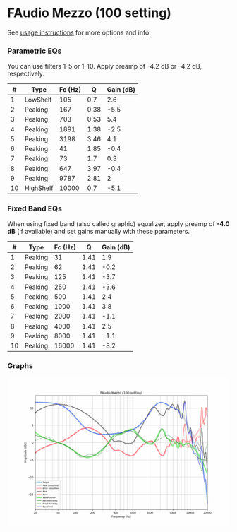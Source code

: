 # FAudio Mezzo (100 setting)
See [usage instructions](https://github.com/jaakkopasanen/AutoEq#usage) for more options and info.

### Parametric EQs
You can use filters 1-5 or 1-10. Apply preamp of -4.2 dB or -4.2 dB, respectively.

|   # | Type      |   Fc (Hz) |    Q |   Gain (dB) |
|-----|-----------|-----------|------|-------------|
|   1 | LowShelf  |       105 | 0.7  |         2.6 |
|   2 | Peaking   |       167 | 0.38 |        -5.5 |
|   3 | Peaking   |       703 | 0.53 |         5.4 |
|   4 | Peaking   |      1891 | 1.38 |        -2.5 |
|   5 | Peaking   |      3198 | 3.46 |         4.1 |
|   6 | Peaking   |        41 | 1.85 |        -0.4 |
|   7 | Peaking   |        73 | 1.7  |         0.3 |
|   8 | Peaking   |       647 | 3.97 |        -0.4 |
|   9 | Peaking   |      9787 | 2.81 |         2   |
|  10 | HighShelf |     10000 | 0.7  |        -5.1 |

### Fixed Band EQs
When using fixed band (also called graphic) equalizer, apply preamp of **-4.0 dB** (if available) and set gains manually with these parameters.

|   # | Type    |   Fc (Hz) |    Q |   Gain (dB) |
|-----|---------|-----------|------|-------------|
|   1 | Peaking |        31 | 1.41 |         1.9 |
|   2 | Peaking |        62 | 1.41 |        -0.2 |
|   3 | Peaking |       125 | 1.41 |        -3.7 |
|   4 | Peaking |       250 | 1.41 |        -3.6 |
|   5 | Peaking |       500 | 1.41 |         2.4 |
|   6 | Peaking |      1000 | 1.41 |         3.8 |
|   7 | Peaking |      2000 | 1.41 |        -1.1 |
|   8 | Peaking |      4000 | 1.41 |         2.5 |
|   9 | Peaking |      8000 | 1.41 |        -1.1 |
|  10 | Peaking |     16000 | 1.41 |        -8.2 |

### Graphs
![](./FAudio%20Mezzo%20(100%20setting).png)
